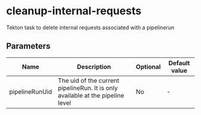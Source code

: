 # cleanup-internal-requests

Tekton task to delete internal requests associated with a pipelinerun

## Parameters

| Name           | Description                                                                    | Optional | Default value |
|----------------|--------------------------------------------------------------------------------|----------|---------------|
| pipelineRunUid | The uid of the current pipelineRun. It is only available at the pipeline level | No       | -             |
